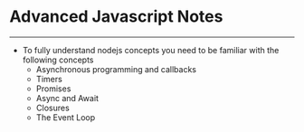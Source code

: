 # Advanced Javascript Notes
---

* To fully understand nodejs concepts you need to be familiar with the following concepts
    * Asynchronous programming and callbacks
    * Timers
    * Promises
    * Async and Await
    * Closures
    * The Event Loop